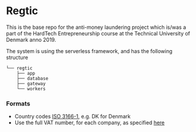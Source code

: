 # Regtic

This is the base repo for the anti-money laundering project which is/was a part of the HardTech Entrepreneurship course at the Technical University of Denmark anno 2019.



The system is using the serverless framework, and has the following structure

```
└── regtic
    ├── app
    ├── database
    ├── gateway
    └── workers
```

### Formats

- Country codes [ISO 3166-1](https://en.wikipedia.org/wiki/List_of_ISO_3166_country_codes), e.g. DK for Denmark
- Use the full VAT number, for each company, as specified [here](https://en.wikipedia.org/wiki/VAT_identification_number)

  

